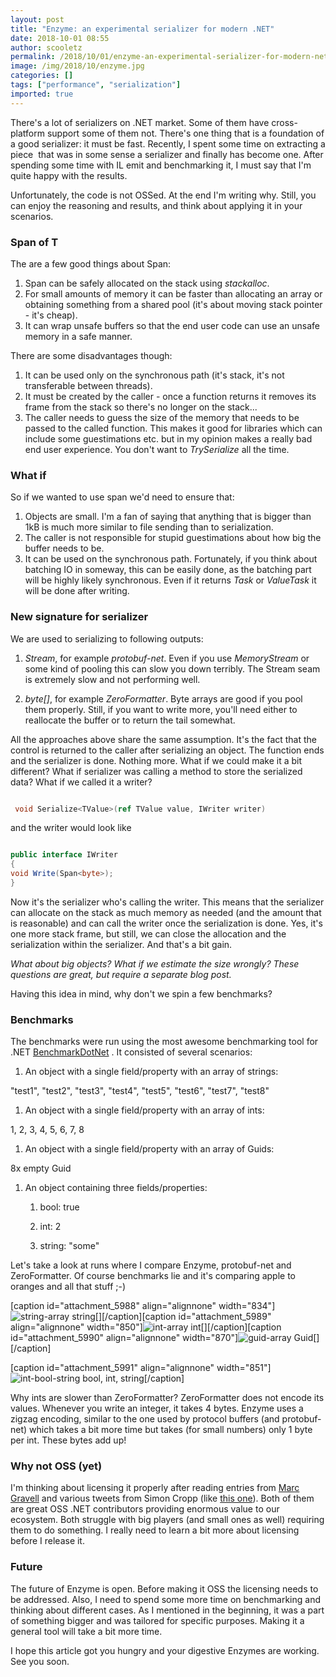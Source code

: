 ```yaml
---
layout: post
title: "Enzyme: an experimental serializer for modern .NET"
date: 2018-10-01 08:55
author: scooletz
permalink: /2018/10/01/enzyme-an-experimental-serializer-for-modern-net/
image: /img/2018/10/enzyme.jpg
categories: []
tags: ["performance", "serialization"]
imported: true
---
```


There's a lot of serializers on .NET market. Some of them have cross-platform support some of them not. There's one thing that is a foundation of a good serializer: it must be fast. Recently, I spent some time on extracting a piece  that was in some sense a serializer and finally has become one. After spending some time with IL emit and benchmarking it, I must say that I'm quite happy with the results.

Unfortunately, the code is not OSSed. At the end I'm writing why. Still, you can enjoy the reasoning and results, and think about applying it in your scenarios.

### Span of T

The are a few good things about Span:

1. Span can be safely allocated on the stack using *stackalloc*.
1. For small amounts of memory it can be faster than allocating an array or obtaining something from a shared pool (it's about moving stack pointer - it's cheap).
1. It can wrap unsafe buffers so that the end user code can use an unsafe memory in a safe manner.

There are some disadvantages though:

1. It can be used only on the synchronous path (it's stack, it's not transferable between threads).
1. It must be created by the caller - once a function returns it removes its frame from the stack so there's no longer on the stack...
1. The caller needs to guess the size of the memory that needs to be passed to the called function. This makes it good for libraries which can include some guestimations etc. but in my opinion makes a really bad end user experience. You don't want to *TrySerialize* all the time.

### What if

So if we wanted to use span we'd need to ensure that:

1. Objects are small. I'm a fan of saying that anything that is bigger than 1kB is much more similar to file sending than to serialization.
1. The caller is not responsible for stupid guestimations about how big the buffer needs to be.
1. It can be used on the synchronous path. Fortunately, if you think about batching IO in someway, this can be easily done, as the batching part will be highly likely synchronous. Even if it returns *Task* or *ValueTask* it will be done after writing.

### New signature for serializer

We are used to serializing to following outputs:

1. *Stream*, for example *protobuf-net*. Even if you use *MemoryStream* or some kind of pooling this can slow you down terribly. The Stream seam is extremely slow and not performing well.

1. *byte[]*, for example *ZeroFormatter*. Byte arrays are good if you pool them properly. Still, if you want to write more, you'll need either to reallocate the buffer or to return the tail somewhat.

All the approaches above share the same assumption. It's the fact that the control is returned to the caller after serializing an object. The function ends and the serializer is done. Nothing more. What if we could make it a bit different? What if serializer was calling a method to store the serialized data? What if we called it a writer?

```csharp

 void Serialize<TValue>(ref TValue value, IWriter writer)

```

and the writer would look like

```csharp

public interface IWriter
{
void Write(Span<byte>);
}
```

Now it's the serializer who's calling the writer. This means that the serializer can allocate on the stack as much memory as needed (and the amount that is reasonable) and can call the writer once the serialization is done. Yes, it's one more stack frame, but still, we can close the allocation and the serialization within the serializer. And that's a bit gain.

*What about big objects? What if we estimate the size wrongly? These questions are great, but require a separate blog post.*

Having this idea in mind, why don't we spin a few benchmarks?

### Benchmarks

The benchmarks were run using the most awesome benchmarking tool for .NET [BenchmarkDotNet](https://benchmarkdotnet.org/) . It consisted of several scenarios:

1. An object with a single field/property with an array of strings:

"test1", "test2", "test3", "test4", "test5", "test6", "test7", "test8"

1. An object with a single field/property with an array of ints:

1, 2, 3, 4, 5, 6, 7, 8

1. An object with a single field/property with an array of Guids:

8x empty Guid

1. An object containing three fields/properties:

    1.  bool: true

    2.  int: 2

    3.  string: "some"


Let's take a look at runs where I compare Enzyme, protobuf-net and ZeroFormatter. Of course benchmarks lie and it's comparing apple to oranges and all that stuff ;-)

[caption id="attachment_5988" align="alignnone" width="834"]![string-array](/img/2018/10/string-array.png) string[][/caption][caption id="attachment_5989" align="alignnone" width="850"]![int-array](/img/2018/10/int-array.png) int[][/caption][caption id="attachment_5990" align="alignnone" width="870"]![guid-array](/img/2018/10/guid-array.png) Guid[][/caption]

[caption id="attachment_5991" align="alignnone" width="851"]![int-bool-string](/img/2018/10/int-bool-string.png) bool, int, string[/caption]



Why ints are slower than ZeroFormatter? ZeroFormatter does not encode its values. Whenever you write an integer, it takes 4 bytes. Enzyme uses a zigzag encoding, similar to the one used by protocol buffers (and protobuf-net) which takes a bit more time but takes (for small numbers) only 1 byte per int. These bytes add up!

### Why not OSS (yet)

I'm thinking about licensing it properly after reading entries from [Marc Gravell](https://blog.marcgravell.com/2018/04/having-serious-conversation-about-open.html) and various tweets from Simon Cropp (like [this one](https://twitter.com/SimonCropp/status/1041323837890031616)). Both of them are great OSS .NET contributors providing enormous value to our ecosystem. Both struggle with big players (and small ones as well) requiring them to do something. I really need to learn a bit more about licensing before I release it.

### Future

The future of Enzyme is open. Before making it OSS the licensing needs to be addressed. Also, I need to spend some more time on benchmarking and thinking about different cases. As I mentioned in the beginning, it was a part of something bigger and was tailored for specific purposes. Making it a general tool will take a bit more time.

I hope this article got you hungry and your digestive Enzymes are working. See you soon.
